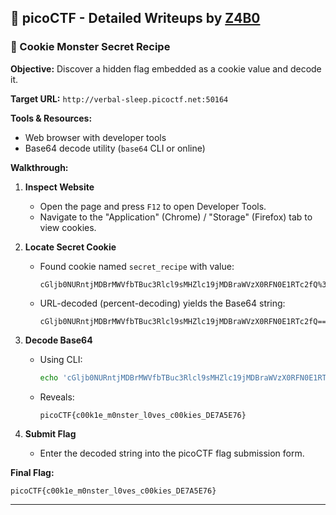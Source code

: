 ## 🧠 picoCTF - Detailed Writeups by [Z4B0](https://www.linkedin.com/in/mahamud-abdirahman-151493375/)

### 🍪 Cookie Monster Secret Recipe

**Objective:** Discover a hidden flag embedded as a cookie value and decode it.

**Target URL:** `http://verbal-sleep.picoctf.net:50164`

**Tools & Resources:**

- Web browser with developer tools
- Base64 decode utility (`base64` CLI or online)

**Walkthrough:**

1. **Inspect Website**

   - Open the page and press `F12` to open Developer Tools.
   - Navigate to the "Application" (Chrome) / "Storage" (Firefox) tab to view cookies.

2. **Locate Secret Cookie**

   - Found cookie named `secret_recipe` with value:
     ```
     cGljb0NURntjMDBrMWVfbTBuc3Rlcl9sMHZlc19jMDBraWVzX0RFN0E1RTc2fQ%3D%3D
     ```
   - URL-decoded (percent-decoding) yields the Base64 string:
     ```
     cGljb0NURntjMDBrMWVfbTBuc3Rlcl9sMHZlc19jMDBraWVzX0RFN0E1RTc2fQ==
     ```

3. **Decode Base64**

   - Using CLI:
     ```bash
     echo 'cGljb0NURntjMDBrMWVfbTBuc3Rlcl9sMHZlc19jMDBraWVzX0RFN0E1RTc2fQ==' | base64 -d
     ```
   - Reveals:
     ```
     picoCTF{c00k1e_m0nster_l0ves_c00kies_DE7A5E76}
     ```

4. **Submit Flag**
   - Enter the decoded string into the picoCTF flag submission form.

**Final Flag:**

```
picoCTF{c00k1e_m0nster_l0ves_c00kies_DE7A5E76}
```

---
